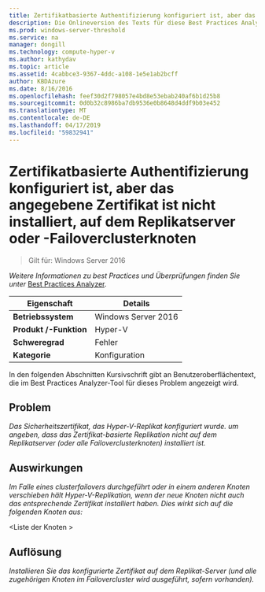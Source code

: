 ```yaml
---
title: Zertifikatbasierte Authentifizierung konfiguriert ist, aber das angegebene Zertifikat ist nicht installiert, auf dem Replikatserver oder -Failoverclusterknoten
description: Die Onlineversion des Texts für diese Best Practices Analyzer-Regel.
ms.prod: windows-server-threshold
ms.service: na
manager: dongill
ms.technology: compute-hyper-v
ms.author: kathydav
ms.topic: article
ms.assetid: 4cabbce3-9367-4ddc-a108-1e5e1ab2bcff
author: KBDAzure
ms.date: 8/16/2016
ms.openlocfilehash: feef30d2f798057e4bd8e53ebab240af6b1d25b8
ms.sourcegitcommit: 0d0b32c8986ba7db9536e0b8648d4ddf9b03e452
ms.translationtype: MT
ms.contentlocale: de-DE
ms.lasthandoff: 04/17/2019
ms.locfileid: "59832941"
---
```

# <a name="certificate-based-authentication-is-configured-but-the-specified-certificate-is-not-installed-on-the-replica-server-or-failover-cluster-nodes"></a>Zertifikatbasierte Authentifizierung konfiguriert ist, aber das angegebene Zertifikat ist nicht installiert, auf dem Replikatserver oder -Failoverclusterknoten

>Gilt für: Windows Server 2016


  
*Weitere Informationen zu best Practices und Überprüfungen finden Sie unter* [Best Practices Analyzer](https://go.microsoft.com/fwlink/?LinkId=122786).  
  
|Eigenschaft|Details|  
|-|-|  
|**Betriebssystem**|Windows Server 2016|  
|**Produkt /-Funktion**|Hyper-V|  
|**Schweregrad**|Fehler|  
|**Kategorie**|Konfiguration|  

In den folgenden Abschnitten Kursivschrift gibt an Benutzeroberflächentext, die im Best Practices Analyzer-Tool für dieses Problem angezeigt wird.

## <a name="issue"></a>Problem  
  
*Das Sicherheitszertifikat, das Hyper-V-Replikat konfiguriert wurde. um angeben, dass das Zertifikat-basierte Replikation nicht auf dem Replikatserver (oder alle Failoverclusterknoten) installiert ist.*  
  
## <a name="impact"></a>Auswirkungen  
  
*Im Falle eines clusterfailovers durchgeführt oder in einem anderen Knoten verschieben hält Hyper-V-Replikation, wenn der neue Knoten nicht auch das entsprechende Zertifikat installiert haben. Dies wirkt sich auf die folgenden Knoten aus:*  
  
\<Liste der Knoten >  
  
## <a name="resolution"></a>Auflösung  
  
*Installieren Sie das konfigurierte Zertifikat auf dem Replikat-Server (und alle zugehörigen Knoten im Failovercluster wird ausgeführt, sofern vorhanden).*  
  


